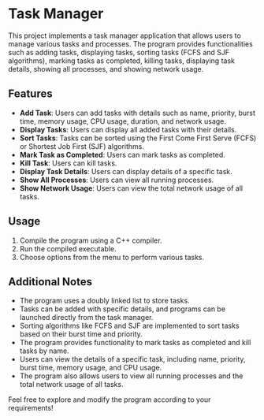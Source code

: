 # Task Manager

This project implements a task manager application that allows users to manage various tasks and processes. The program provides functionalities such as adding tasks, displaying tasks, sorting tasks (FCFS and SJF algorithms), marking tasks as completed, killing tasks, displaying task details, showing all processes, and showing network usage.

## Features

- **Add Task**: Users can add tasks with details such as name, priority, burst time, memory usage, CPU usage, duration, and network usage.
- **Display Tasks**: Users can display all added tasks with their details.
- **Sort Tasks**: Tasks can be sorted using the First Come First Serve (FCFS) or Shortest Job First (SJF) algorithms.
- **Mark Task as Completed**: Users can mark tasks as completed.
- **Kill Task**: Users can kill tasks.
- **Display Task Details**: Users can display details of a specific task.
- **Show All Processes**: Users can view all running processes.
- **Show Network Usage**: Users can view the total network usage of all tasks.

## Usage

1. Compile the program using a C++ compiler.
2. Run the compiled executable.
3. Choose options from the menu to perform various tasks.

## Additional Notes

- The program uses a doubly linked list to store tasks.
- Tasks can be added with specific details, and programs can be launched directly from the task manager.
- Sorting algorithms like FCFS and SJF are implemented to sort tasks based on their burst time and priority.
- The program provides functionality to mark tasks as completed and kill tasks by name.
- Users can view the details of a specific task, including name, priority, burst time, memory usage, and CPU usage.
- The program also allows users to view all running processes and the total network usage of all tasks.

Feel free to explore and modify the program according to your requirements!
